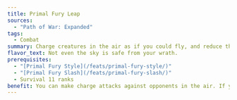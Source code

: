 ```yaml
---
title: Primal Fury Leap
sources:
  - "Path of War: Expanded"
tags:
  - Combat
summary: Charge creatures in the air as if you could fly, and reduce the falling damage you'd take afterwards
flavor_text: Not even the sky is safe from your wrath.
prerequisites:
  - "[Primal Fury Style](/feats/primal-fury-style/)"
  - "[Primal Fury Slash](/feats/primal-fury-slash/)"
  - Survival 11 ranks
benefit: You can make charge attacks against opponents in the air. If you do, you are treated as having a fly speed equal to your land speed during the charge, with good maneuverability. If you do not normally have a fly speed, you fall after this charge. You reduce the effective distance of this fall by 10 feet per initiator level.
---
```

